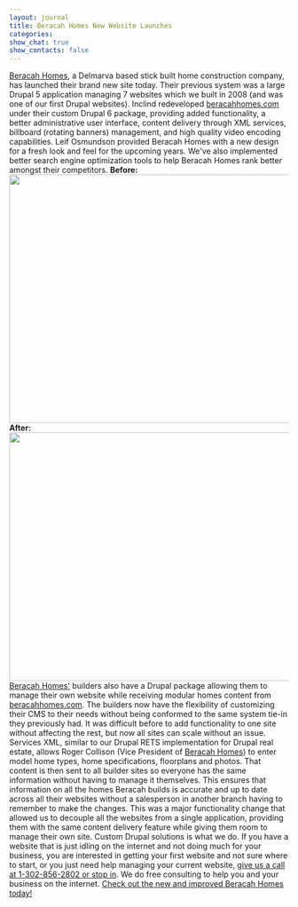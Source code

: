 ```yaml
---
layout: journal
title: Beracah Homes New Website Launches
categories: 
show_chat: true
show_contacts: false
---
```


<a href="http://www.beracahhomes.com" target="_blank">Beracah Homes</a>, a Delmarva based stick built home construction company, has launched their brand new site today. Their previous system was a large Drupal 5 application managing 7 websites which we built in 2008 (and was one of our first Drupal websites). Inclind redeveloped <a href="http://www.beracahhomes.com" target="_blank">beracahhomes.com</a> under their custom Drupal 6 package, providing added functionality, a better administrative user interface, content delivery through XML services, billboard (rotating banners) management, and high quality video encoding capabilities. Leif Osmundson provided Beracah Homes with a new design for a fresh look and feel for the upcoming years. We&#39;ve also implemented better search engine optimization tools to help Beracah Homes rank better amongst their competitors. <strong>Before:</strong><br /> <a href="http://www.beracahhomes.com" target="_blank"><img alt="" height="448" src="/sites/default/files/images/beracah-old.jpg" title="beracah-old" width="550" /></a> <strong>After:</strong><br /> <a href="http://www.beracahhomes.com" target="_blank"><img alt="" height="448" src="/sites/default/files/images/beracah-new.jpg" title="beracah-new" width="550" /></a> <a href="http://www.beracahhomes.com" target="_blank">Beracah Homes&#39;</a> builders also have a Drupal package allowing them to manage their own website while receiving modular homes content from <a href="http://www.beracahhomes.com" target="_blank">beracahhomes.com</a>. The builders now have the flexibility of customizing their CMS to their needs without being conformed to the same system tie-in they previously had. It was difficult before to add functionality to one site without affecting the rest, but now all sites can scale without an issue. Services XML, similar to our Drupal RETS implementation for Drupal real estate, allows Roger Collison (Vice President of <a href="http://www.beracahhomes.com" target="_blank">Beracah Homes</a>) to enter model home types, home specifications, floorplans and photos. That content is then sent to all builder sites so everyone has the same information without having to manage it themselves. This ensures that information on all the homes Beracah builds is accurate and up to date across all their websites without a salesperson in another branch having to remember to make the changes. This was a major functionality change that allowed us to decouple all the websites from a single application, providing them with the same content delivery feature while giving them room to manage their own site. Custom Drupal solutions is what we do. If you have a website that is just idling on the internet and not doing much for your business, you are interested in getting your first website and not sure where to start, or you just need help managing your current website, <a href="http://www.inclind.com/contact.htm">give us a call at 1-302-856-2802 or stop in</a>. We do free consulting to help you and your business on the internet. <a href="http://www.beracahhomes.com" target="_blank">Check out the new and improved Beracah Homes today!</a>